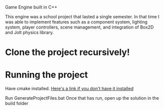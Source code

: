 Game Engine built in C++

This engine was a school project that lasted a single semester. In that time I was able to implement features such as a component system, lighting system, player controllers, scene management, and integration of Box2D and Jolt physics library.

# __Clone the project recursively!__
# Running the project
Have cmake installed. [Here's a link if you don't have it installed](https://cmake.org/download/)

Run GenerateProjectFiles.bat
Once that has run, open up the solution in the build folder
